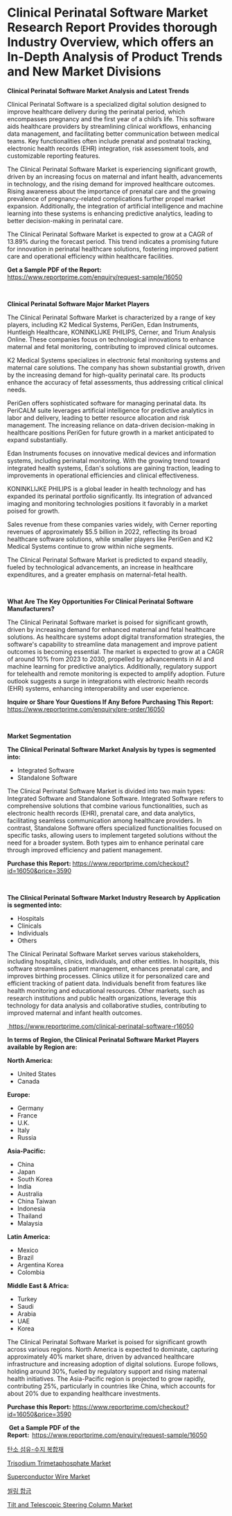 <p><h1>Clinical Perinatal Software Market Research Report Provides thorough Industry Overview, which offers an In-Depth Analysis of Product Trends and New Market Divisions</h1></p><p><strong>Clinical Perinatal Software Market Analysis and Latest Trends</strong></p>
<p><p>Clinical Perinatal Software is a specialized digital solution designed to improve healthcare delivery during the perinatal period, which encompasses pregnancy and the first year of a child’s life. This software aids healthcare providers by streamlining clinical workflows, enhancing data management, and facilitating better communication between medical teams. Key functionalities often include prenatal and postnatal tracking, electronic health records (EHR) integration, risk assessment tools, and customizable reporting features.</p><p>The Clinical Perinatal Software Market is experiencing significant growth, driven by an increasing focus on maternal and infant health, advancements in technology, and the rising demand for improved healthcare outcomes. Rising awareness about the importance of prenatal care and the growing prevalence of pregnancy-related complications further propel market expansion. Additionally, the integration of artificial intelligence and machine learning into these systems is enhancing predictive analytics, leading to better decision-making in perinatal care.</p><p>The Clinical Perinatal Software Market is expected to grow at a CAGR of 13.89% during the forecast period. This trend indicates a promising future for innovation in perinatal healthcare solutions, fostering improved patient care and operational efficiency within healthcare facilities.</p></p>
<p><strong>Get a Sample PDF of the Report:&nbsp;</strong> <a href="https://www.reportprime.com/enquiry/request-sample/16050">https://www.reportprime.com/enquiry/request-sample/16050</a></p>
<p>&nbsp;</p>
<p><strong>Clinical Perinatal Software Major Market Players</strong></p>
<p><p>The Clinical Perinatal Software Market is characterized by a range of key players, including K2 Medical Systems, PeriGen, Edan Instruments, Huntleigh Healthcare, KONINKLIJKE PHILIPS, Cerner, and Trium Analysis Online. These companies focus on technological innovations to enhance maternal and fetal monitoring, contributing to improved clinical outcomes.</p><p>K2 Medical Systems specializes in electronic fetal monitoring systems and maternal care solutions. The company has shown substantial growth, driven by the increasing demand for high-quality perinatal care. Its products enhance the accuracy of fetal assessments, thus addressing critical clinical needs.</p><p>PeriGen offers sophisticated software for managing perinatal data. Its PeriCALM suite leverages artificial intelligence for predictive analytics in labor and delivery, leading to better resource allocation and risk management. The increasing reliance on data-driven decision-making in healthcare positions PeriGen for future growth in a market anticipated to expand substantially.</p><p>Edan Instruments focuses on innovative medical devices and information systems, including perinatal monitoring. With the growing trend toward integrated health systems, Edan's solutions are gaining traction, leading to improvements in operational efficiencies and clinical effectiveness.</p><p>KONINKLIJKE PHILIPS is a global leader in health technology and has expanded its perinatal portfolio significantly. Its integration of advanced imaging and monitoring technologies positions it favorably in a market poised for growth.</p><p>Sales revenue from these companies varies widely, with Cerner reporting revenues of approximately $5.5 billion in 2022, reflecting its broad healthcare software solutions, while smaller players like PeriGen and K2 Medical Systems continue to grow within niche segments.</p><p>The Clinical Perinatal Software Market is predicted to expand steadily, fueled by technological advancements, an increase in healthcare expenditures, and a greater emphasis on maternal-fetal health.</p></p>
<p>&nbsp;</p>
<p><strong>What Are The Key Opportunities For Clinical Perinatal Software Manufacturers?</strong></p>
<p><p>The Clinical Perinatal Software market is poised for significant growth, driven by increasing demand for enhanced maternal and fetal healthcare solutions. As healthcare systems adopt digital transformation strategies, the software's capability to streamline data management and improve patient outcomes is becoming essential. The market is expected to grow at a CAGR of around 10% from 2023 to 2030, propelled by advancements in AI and machine learning for predictive analytics. Additionally, regulatory support for telehealth and remote monitoring is expected to amplify adoption. Future outlook suggests a surge in integrations with electronic health records (EHR) systems, enhancing interoperability and user experience.</p></p>
<p><strong>Inquire or Share Your Questions If Any Before Purchasing This Report:</strong> <a href="https://www.reportprime.com/enquiry/pre-order/16050">https://www.reportprime.com/enquiry/pre-order/16050</a></p>
<p>&nbsp;</p>
<p><strong>Market Segmentation</strong></p>
<p><strong>The Clinical Perinatal Software Market Analysis by types is segmented into:</strong></p>
<p><ul><li>Integrated Software</li><li>Standalone Software</li></ul></p>
<p><p>The Clinical Perinatal Software Market is divided into two main types: Integrated Software and Standalone Software. Integrated Software refers to comprehensive solutions that combine various functionalities, such as electronic health records (EHR), prenatal care, and data analytics, facilitating seamless communication among healthcare providers. In contrast, Standalone Software offers specialized functionalities focused on specific tasks, allowing users to implement targeted solutions without the need for a broader system. Both types aim to enhance perinatal care through improved efficiency and patient management.</p></p>
<p><strong>Purchase this Report:&nbsp;</strong><a href="https://www.reportprime.com/checkout?id=16050&price=3590">https://www.reportprime.com/checkout?id=16050&price=3590</a></p>
<p>&nbsp;</p>
<p><strong>The Clinical Perinatal Software Market Industry Research by Application is segmented into:</strong></p>
<p><ul><li>Hospitals</li><li>Clinicals</li><li>Individuals</li><li>Others</li></ul></p>
<p><p>The Clinical Perinatal Software Market serves various stakeholders, including hospitals, clinics, individuals, and other entities. In hospitals, this software streamlines patient management, enhances prenatal care, and improves birthing processes. Clinics utilize it for personalized care and efficient tracking of patient data. Individuals benefit from features like health monitoring and educational resources. Other markets, such as research institutions and public health organizations, leverage this technology for data analysis and collaborative studies, contributing to improved maternal and infant health outcomes.</p></p>
<p><a href="https://www.reportprime.com/clinical-perinatal-software-r16050">&nbsp;https://www.reportprime.com/clinical-perinatal-software-r16050</a></p>
<p><strong>In terms of Region, the Clinical Perinatal Software Market Players available by Region are:</strong></p>
<p>
    <p> <strong> North America: </strong>
        <ul>
            <li>United States</li>
            <li>Canada</li>
        </ul>
        </p> 
    <p> <strong> Europe: </strong>
        <ul>
            <li>Germany</li>
            <li>France</li>
            <li>U.K.</li>
            <li>Italy</li>
            <li>Russia</li>
        </ul>
        </p> 
    <p> <strong> Asia-Pacific: </strong>
        <ul>
            <li>China</li>
            <li>Japan</li>
            <li>South Korea</li>
            <li>India</li>
            <li>Australia</li>
            <li>China Taiwan</li>
            <li>Indonesia</li>
            <li>Thailand</li>
            <li>Malaysia</li>
        </ul>
        </p> 
    <p> <strong> Latin America: </strong>
        <ul>
            <li>Mexico</li>
            <li>Brazil</li>
            <li>Argentina Korea</li>
            <li>Colombia</li>
        </ul>
        </p> 
    <p> <strong> Middle East & Africa: </strong>
        <ul>
            <li>Turkey</li>
            <li>Saudi</li>
            <li>Arabia</li>
            <li>UAE</li>
            <li>Korea</li>
        </ul>
    </p>
    </p>
<p><p>The Clinical Perinatal Software Market is poised for significant growth across various regions. North America is expected to dominate, capturing approximately 40% market share, driven by advanced healthcare infrastructure and increasing adoption of digital solutions. Europe follows, holding around 30%, fueled by regulatory support and rising maternal health initiatives. The Asia-Pacific region is projected to grow rapidly, contributing 25%, particularly in countries like China, which accounts for about 20% due to expanding healthcare investments.</p></p>
<p><strong>Purchase this Report: </strong><a href="https://www.reportprime.com/checkout?id=16050&price=3590">https://www.reportprime.com/checkout?id=16050&price=3590</a></p>
<p>&nbsp;<strong>Get a Sample PDF of the Report:&nbsp;&nbsp;</strong><a href="https://www.reportprime.com/enquiry/request-sample/16050">https://www.reportprime.com/enquiry/request-sample/16050</a></p>
<p><strong></strong></p>
<p><p><a href="https://medium.com/@chongespinoza76/%EC%84%B8%EA%B3%84-carbon-fiber-resin-composite-market-%EC%9D%80-2024%EC%97%90%EC%84%9C-2031%EB%A1%9C-%EC%97%B0%ED%8F%89%EA%B7%A0-%EC%A6%9D%EA%B0%80%EC%9C%A8%EC%9D%84-%EB%B3%B4%EC%9D%BC-%EA%B2%83%EC%9C%BC%EB%A1%9C-%EC%98%88%EC%83%81%EB%90%A9%EB%8B%88%EB%8B%A4-c1d7669b6807">탄소 섬유-수지 복합재</a></p><p><a href="https://medium.com/@gordonparr1969/the-comprehensive-trisodium-trimetaphosphate-market-research-report-is-essential-for-62bdda340282">Trisodium Trimetaphosphate Market</a></p><p><a href="https://www.linkedin.com/pulse/global-superconductor-wire-market-trends-innovations-forward-looking-i7lvf?trackingId=tPI6g%2BtLQ4Srg0J%2B7R86rQ%3D%3D">Superconductor Wire Market</a></p><p><a href="https://medium.com/@czbtzkwc9/%EC%84%B8%EA%B3%84-sealing-alloy-market-%EC%9D%80-2024%EC%97%90%EC%84%9C-2031%EB%A1%9C-%EC%97%B0%ED%8F%89%EA%B7%A0-%EC%A6%9D%EA%B0%80%EC%9C%A8%EC%9D%84-%EB%B3%B4%EC%9D%BC-%EA%B2%83%EC%9C%BC%EB%A1%9C-%EC%98%88%EC%83%81%EB%90%A9%EB%8B%88%EB%8B%A4-3673162adab0">씰링 합금</a></p><p><a href="https://issuu.com/reportprime-2/docs/tilt-and-telescopic-steering-column_1f6263e88ca802">Tilt and Telescopic Steering Column Market</a></p></p>